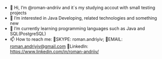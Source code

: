 - 👋 Hi, I’m @roman-andriiv and it`s my studying accout with small testing projects
- 👀 I’m interested in Java Developing, related technologies and something new
- 🌱 I’m currently learning programming languages such as Java and SQL(PostgreSQL)
- 📫 How to reach me:
🔹SKYPE: 
    roman.andriyiv;
🔹EMAIL:
    roman.andriyiv@gmail.com
🔹LinkedIn:
    https://www.linkedin.com/in/roman-andriiv/
